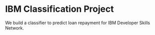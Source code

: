 # IBM Classification Project
We build a classifier to predict loan repayment for IBM Developer Skills Network. 
